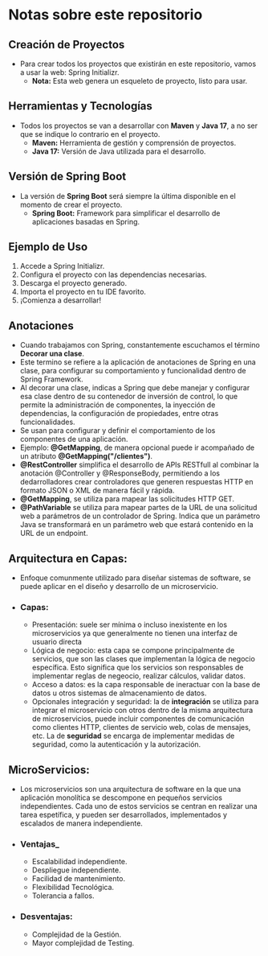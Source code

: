 # Notas sobre este repositorio

## Creación de Proyectos

- Para crear todos los proyectos que existirán en este repositorio, vamos a usar la web: Spring Initializr.
  - **Nota:** Esta web genera un esqueleto de proyecto, listo para usar.

## Herramientas y Tecnologías

- Todos los proyectos se van a desarrollar con **Maven** y **Java 17**, a no ser que se indique lo contrario en el proyecto.
  - **Maven:** Herramienta de gestión y comprensión de proyectos.
  - **Java 17:** Versión de Java utilizada para el desarrollo.

## Versión de Spring Boot

- La versión de **Spring Boot** será siempre la última disponible en el momento de crear el proyecto.
  - **Spring Boot:** Framework para simplificar el desarrollo de aplicaciones basadas en Spring.

## Ejemplo de Uso

1. Accede a Spring Initializr.
2. Configura el proyecto con las dependencias necesarias.
3. Descarga el proyecto generado.
4. Importa el proyecto en tu IDE favorito.
5. ¡Comienza a desarrollar!

## Anotaciones
- Cuando trabajamos con Spring, constantemente escuchamos el término **Decorar una clase**.
- Este termino se refiere a la aplicación de anotaciones de Spring en una clase, para configurar su comportamiento y funcionalidad dentro de Spring Framework.
- Al decorar una clase, indicas a Spring que debe manejar y configurar esa clase dentro de su contenedor de inversión de control, lo que permite la administración de componentes, la inyección de dependencias, la configuración de propiedades, entre otras funcionalidades.
- Se usan para configurar y definir el comportamiento de los componentes de una aplicación.
- Ejemplo: **@GetMapping**, de manera opcional puede ir acompañado de un atributo **@GetMapping("/clientes")**.
- **@RestController** simplifica el desarrollo de APIs RESTfull al combinar la anotación @Controller y @ResponseBody, permitiendo a los dedarrolladores crear controladores que generen respuestas HTTP en formato JSON o XML de manera fácil y rápida.
- **@GetMapping**, se utiliza para mapear las solicitudes HTTP GET.
- **@PathVariable** se utiliza para mapear partes de la URL de una solicitud web a parámetros de un controlador de Spring. Indica que un parámetro Java se transformará en un parámetro web que estará contenido en la URL de un endpoint.

## Arquitectura en Capas:
- Enfoque comunmente utilizado para diseñar sistemas de software, se puede aplicar en el diseño y desarrollo de un microservicio.
- ### Capas:
    - Presentación: suele ser mínima o incluso inexistente en los microservicios ya que generalmente no tienen una interfaz de usuario directa
    - Lógica de negocio: esta capa se compone principalmente de servicios, que son las clases que implementan la lógica de negocio específica. Esto significa que los servicios son responsables de implementar reglas de negeocio, realizar cálculos, validar datos.
    - Acceso a datos: es la capa responsable de ineractuar con la base de datos u otros sistemas de almacenamiento de datos.
    - Opcionales integración y seguridad: la de **integración** se utiliza para integrar el microservicio con otros dentro de la misma arquitectura de microservicios, puede incluir componentes de comunicación como clientes HTTP, clientes de servicio web, colas de mensajes, etc. La de **seguridad** se encarga de implementar medidas de seguridad, como la autenticación y la autorización.
## MicroServicios:
- Los microservicios son una arquitectura de software en la que una aplicación monolítica se descompone en pequeños servicios independientes. Cada uno de estos servicios se centran en realizar una tarea espetífica, y pueden ser desarrollados, implementados y escalados de manera independiente.
- ### Ventajas_
  - Escalabilidad independiente.
  - Despliegue independiente.
  - Facilidad de mantenimiento.
  - Flexibilidad Tecnológica.
  - Tolerancia a fallos.
- ### Desventajas:
  - Complejidad de la Gestión.
  - Mayor complejidad de Testing.
